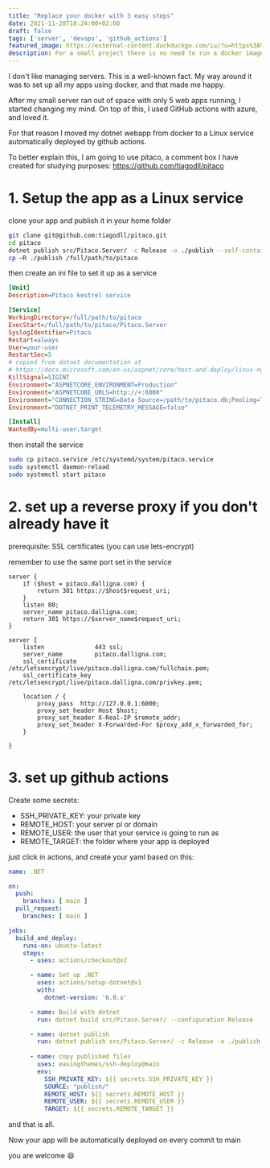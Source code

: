 ```yaml
---
title: "Replace your docker with 3 easy steps"
date: 2021-11-28T18:24:00+02:00
draft: false
tags: ['server', 'devops', 'github_actions']
featured_image: https://external-content.duckduckgo.com/iu/?u=https%3A%2F%2Fme-dutour-mathieu.gallerycdn.vsassets.io%2Fextensions%2Fme-dutour-mathieu%2Fvscode-github-actions%2F3.0.0%2F1588593426297%2FMicrosoft.VisualStudio.Services.Icons.Default&f=1&nofb=1
description: For a small project there is no need to run a docker image. Setup linux services with their own environmnet variables and run them isolated.
---
```


I don't like managing servers.
This is a well-known fact.
My way around it was to set up all my apps using docker, and that made me happy.

After my small server ran out of space with only 5 web apps running, I started changing my mind.
On top of this, I used GitHub actions with azure, and loved it.

For that reason I moved my dotnet webapp from docker to a Linux service automatically deployed by github actions.

To better explain this, I am going to use pitaco, a comment box I have created for studying purposes: https://github.com/tiagodll/pitaco


# 1. Setup the app as a Linux service

clone your app and publish it in your home folder
```bash
git clone git@github.com:tiagodll/pitaco.git
cd pitaco
dotnet publish src/Pitaco.Server/ -c Release -o ./publish --self-contained --runtime linux-x64
cp –R ./publish /full/path/to/pitaco
```


then create an ini file to set it up as a service

```ini
[Unit]
Description=Pitaco kestrel service

[Service]
WorkingDirectory=/full/path/to/pitaco
ExecStart=/full/path/to/pitaco/Pitaco.Server
SyslogIdentifier=Pitaco
Restart=always
User=your-user
RestartSec=5
# copied from dotnet documentation at
# https://docs.microsoft.com/en-us/aspnet/core/host-and-deploy/linux-nginx?view=aspnetcore-3.1#code-try-7
KillSignal=SIGINT
Environment="ASPNETCORE_ENVIRONMENT=Production"
Environment="ASPNETCORE_URLS=http://+:6000"
Environment="CONNECTION_STRING=Data Source=/path/to/pitaco.db;Pooling=True"
Environment="DOTNET_PRINT_TELEMETRY_MESSAGE=false"

[Install]
WantedBy=multi-user.target
```
then install the service
```bash
sudo cp pitaco.service /etc/systemd/system/pitaco.service
sudo systemctl daemon-reload
sudo systemctl start pitaco
```

# 2. set up a reverse proxy if you don't already have it

prerequisite: SSL certificates (you can use lets-encrypt)

remember to use the same port set in the service

```nginx
server {
    if ($host = pitaco.dalligna.com) {
        return 301 https://$host$request_uri;
    }
    listen 80;
    server_name pitaco.dalligna.com;
    return 301 https://$server_name$request_uri;
}

server {
    listen              443 ssl;
    server_name         pitaco.dalligna.com;
    ssl_certificate     /etc/letsencrypt/live/pitaco.dalligna.com/fullchain.pem;
    ssl_certificate_key /etc/letsencrypt/live/pitaco.dalligna.com/privkey.pem; 

    location / {
        proxy_pass  http://127.0.0.1:6000;
        proxy_set_header Host $host;
        proxy_set_header X-Real-IP $remote_addr;
        proxy_set_header X-Forwarded-For $proxy_add_x_forwarded_for;
    }

}
```

# 3. set up github actions

Create some secrets:
- SSH_PRIVATE_KEY: your private key
- REMOTE_HOST: your server pi or domain
- REMOTE_USER: the user that your service is going to run as
- REMOTE_TARGET: the folder where your app is deployed

just click in actions, and create your yaml based on this:

```yml
name: .NET

on:
  push:
    branches: [ main ]
  pull_request:
    branches: [ main ]

jobs:
  build_and_deploy:
    runs-on: ubuntu-latest
    steps:
      - uses: actions/checkout@v2

      - name: Set up .NET
        uses: actions/setup-dotnet@v1
        with:
          dotnet-version: '6.0.x'

      - name: Build with dotnet
        run: dotnet build src/Pitaco.Server/ --configuration Release

      - name: dotnet publish
        run: dotnet publish src/Pitaco.Server/ -c Release -o ./publish --self-contained --runtime linux-x64
      
      - name: copy published files
        uses: easingthemes/ssh-deploy@main
        env:
          SSH_PRIVATE_KEY: ${{ secrets.SSH_PRIVATE_KEY }}
          SOURCE: "publish/"
          REMOTE_HOST: ${{ secrets.REMOTE_HOST }}
          REMOTE_USER: ${{ secrets.REMOTE_USER }}
          TARGET: ${{ secrets.REMOTE_TARGET }}
```

and that is all.

Now your app will be automatically deployed on every commit to main

you are welcome :smile: